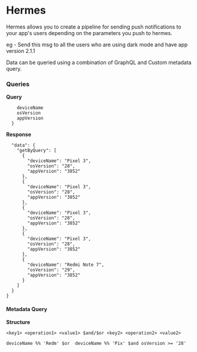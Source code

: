 # Hermes

Hermes allows you to create a pipeline for sending push notifications to your app's users depending on 
the parameters you push to hermes.

eg - Send this msg to all the users who are using dark mode and have app version 2.1.1

Data can be queried using a combination of GraphQL and Custom metadata query.

### Queries

**Query**

```   getByQuery(customQuery:"deviceName %% 'Redm' $or  deviceName %% 'Pix' $and osVersion >= '28'") {
    deviceName
    osVersion
    appVersion
  }
```

**Response** 

````{
  "data": {
    "getByQuery": [
      {
        "deviceName": "Pixel 3",
        "osVersion": "28",
        "appVersion": "3852"
      },
      {
        "deviceName": "Pixel 3",
        "osVersion": "28",
        "appVersion": "3852"
      },
      {
        "deviceName": "Pixel 3",
        "osVersion": "28",
        "appVersion": "3852"
      },
      {
        "deviceName": "Pixel 3",
        "osVersion": "28",
        "appVersion": "3852"
      },
      {
        "deviceName": "Redmi Note 7",
        "osVersion": "29",
        "appVersion": "3852"
      }
    ]
  }
}
````

#### Metadata Query

**Structure**

```<key1> <operation1> <value1> $and/$or <key2> <operation2> <value2>```

```deviceName %% 'Redm' $or  deviceName %% 'Pix' $and osVersion >= '28'```
